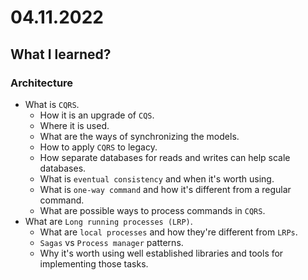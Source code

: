 # 04.11.2022

## What I learned?

### Architecture

- What is `CQRS`.
  - How it is an upgrade of `CQS`.
  - Where it is used.
  - What are the ways of synchronizing the models.
  - How to apply `CQRS` to legacy.
  - How separate databases for reads and writes can help scale databases.
  - What is `eventual consistency` and when it's worth using.
  - What is `one-way command` and how it's different from a regular command.
  - What are possible ways to process commands in `CQRS`.
- What are `Long running processes (LRP)`.
  - What are `local processes` and how they're different from `LRPs`.
  - `Sagas` vs `Process manager` patterns.
  - Why it's worth using well established libraries and tools for implementing those tasks.

